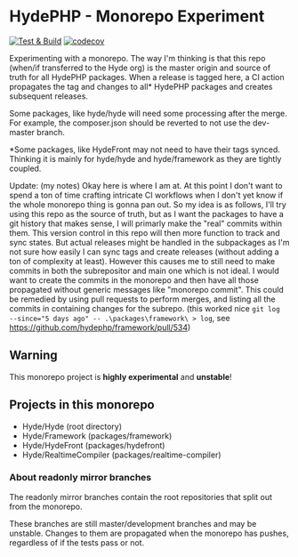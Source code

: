 # HydePHP - Monorepo Experiment

[![Test & Build](https://github.com/hydephp/develop/actions/workflows/test-build.yml/badge.svg)](https://github.com/hydephp/develop/actions/workflows/test-build.yml)
[![codecov](https://codecov.io/gh/hydephp/develop/branch/master/graph/badge.svg?token=G6N2161TOT)](https://codecov.io/gh/hydephp/develop)

Experimenting with a monorepo. The way I'm thinking is that this repo (when/if transferred to the Hyde org)
is the master origin and source of truth for all HydePHP packages. When a release is tagged here, a CI action
propagates the tag and changes to all* HydePHP packages and creates subsequent releases.

Some packages, like hyde/hyde will need some processing after the merge. For example, the composer.json
should be reverted to not use the dev-master branch.

*Some packages, like HydeFront may not need to have their tags synced. Thinking it is mainly for
hyde/hyde and hyde/framework as they are tightly coupled.

Update: (my notes)
Okay here is where I am at. At this point I don't want to spend a ton of time crafting intricate CI workflows when I don't yet know if the whole monorepo thing is gonna pan out. So my idea is as follows, I'll try using this repo as the source of truth, but as I want the packages to have a git history that makes sense, I will primarly make the "real" commits within them. This version control in this repo will then more function to track and sync states. But actual releases might be handled in the subpackages as I'm not sure how easily I can sync tags and create releases (without adding a ton of complexity at least). However this causes me to still need to make commits in both the subrepositor and main one which is not ideal. I would want to create the commits in the monorepo and then have all those propagated without generic messages like "monorepo commit". This could be remedied by using pull requests to perform merges, and listing all the commits in containing changes for the subrepo. (this worked nice `git log  --since="5 days ago" -- .\packages\framework\ > log`, see https://github.com/hydephp/framework/pull/534)

## Warning

This monorepo project is **highly experimental** and **unstable**! 

## Projects in this monorepo

- Hyde/Hyde (root directory)
- Hyde/Framework (packages/framework)
- Hyde/HydeFront (packages/hydefront)
- Hyde/RealtimeCompiler (packages/realtime-compiler)

### About readonly mirror branches

The readonly mirror branches contain the root repositories that split out from the monorepo.

These branches are still master/development branches and may be unstable.
Changes to them are propagated when the monorepo has pushes, regardless of if the tests pass or not.
